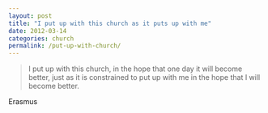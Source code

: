 ```yaml
---
layout: post
title: "I put up with this church as it puts up with me"
date: 2012-03-14
categories: church
permalink: /put-up-with-church/
---
```


> I put up with this church, in the hope that one day it will become better, just as it is constrained to put up with me in the hope that I will become better.

Erasmus
